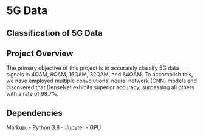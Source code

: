 # **5G Data**
## Classification of 5G Data

## **Project Overview**

The primary objective of this project is to accurately classify 5G data signals in 4QAM, 8QAM, 16QAM, 32QAM, and 64QAM. To accomplish this, we have employed multiple convolutional neural network (CNN) models and discovered that DenseNet exhibits superior accuracy, surpassing all others with a rate of 98.7%.

## **Dependencies**
Markup: - Python 3.8
        - Jupyter
        - GPU

